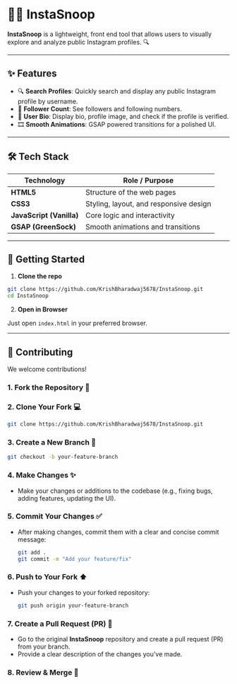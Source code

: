 # 🕵️‍♂️ InstaSnoop

**InstaSnoop** is a lightweight, front end tool that allows users to visually explore and analyze public Instagram profiles. 🔍

---

## ✨ Features

* 🔍 **Search Profiles**: Quickly search and display any public Instagram profile by username.
* 👥 **Follower Count**: See followers and following numbers.
* 📝 **User Bio**: Display bio, profile image, and check if the profile is verified.
* 🎞 **Smooth Animations**: GSAP powered transitions for a polished UI.

---

## 🛠 Tech Stack

| Technology                              | Role / Purpose                         |
| --------------------------------------- | -------------------------------------- |
| **HTML5**                               | Structure of the web pages             |
| **CSS3**                                | Styling, layout, and responsive design |
| **JavaScript (Vanilla)**                | Core logic and interactivity           |
| **GSAP (GreenSock)** | Smooth animations and transitions      |

---

## 🚀 Getting Started

1. **Clone the repo**

```bash
git clone https://github.com/KrishBharadwaj5678/InstaSnoop.git
cd InstaSnoop
```

2. **Open in Browser**

Just open `index.html` in your preferred browser.

---

## 🤝 Contributing

We welcome contributions!

### 1. **Fork the Repository** 🍴

### 2. **Clone Your Fork** 💻

  ```bash
  git clone https://github.com/KrishBharadwaj5678/InstaSnoop.git
  ```

### 3. **Create a New Branch** 🌿

  ```bash
  git checkout -b your-feature-branch
  ```

### 4. **Make Changes** ✨

* Make your changes or additions to the codebase (e.g., fixing bugs, adding features, updating the UI).

### 5. **Commit Your Changes** ✅

* After making changes, commit them with a clear and concise commit message:

  ```bash
  git add .
  git commit -m "Add your feature/fix"
  ```

### 6. **Push to Your Fork** ⬆️

* Push your changes to your forked repository:

  ```bash
  git push origin your-feature-branch
  ```

### 7. **Create a Pull Request (PR)** 🔄

* Go to the original **InstaSnoop** repository and create a pull request (PR) from your branch.
* Provide a clear description of the changes you've made.

### 8. **Review & Merge** 🎉
